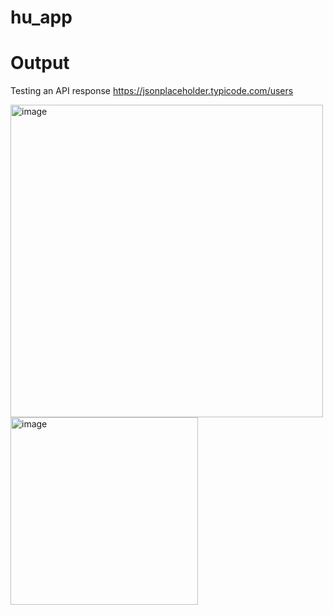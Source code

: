# hu_app

# Output
Testing an API response https://jsonplaceholder.typicode.com/users

<img height="500" align="left" alt="image" src="https://user-images.githubusercontent.com/54685589/220048165-f44926e1-4159-44ab-98ac-d5f1541a6751.png">

<img height="300" align="left" alt="image" src="https://user-images.githubusercontent.com/54685589/220050126-091e9000-db4b-4d4f-97a6-641cef52316f.png">
